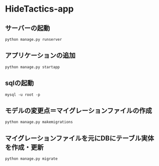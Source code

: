 # HideTactics-app

## サーバーの起動

`python manage.py runserver`

## アプリケーションの追加

`python manage.py startapp` 

## sqlの起動

`mysql -u root -p`

## モデルの変更点＝マイグレーションファイルの作成

`python manage.py makemigrations`

## マイグレーションファイルを元にDBにテーブル実体を作成・更新

`python manage.py migrate`